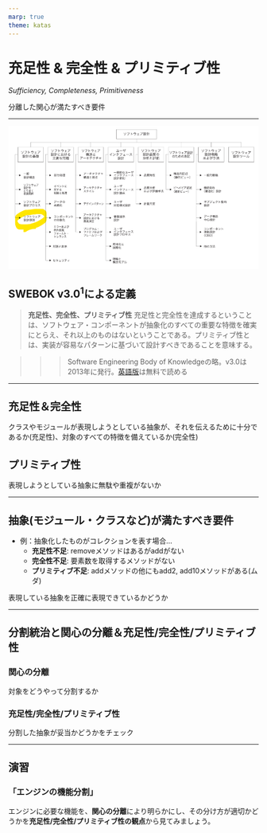 ```yaml
---
marp: true
theme: katas
---
```

<!-- 
size: 16:9
paginate: true
-->
<!-- header: 勉強会#-->

# 充足性 & 完全性 & プリミティブ性

_Sufficiency, Completeness, Primitiveness_

分離した関心が満たすべき要件

---

![bg contain opacity:0.2](assets/15-swebok3.png)

## SWEBOK v3.0$^1$による定義

> **充足性、完全性、プリミティブ性**
> 充足性と完全性を達成するということは、ソフトウェア・コンポーネントが抽象化のすべての重要な特徴を確実にとらえ、それ以上のものはないということである。プリミティブ性とは、実装が容易なパターンに基づいて設計すべきであることを意味する。

<!-- ソフトウェアエンジニアリングを事業として営むために必要な、ソフトウェアエンジニアリング知識体系（SWEBOKと略称）をまとめた本。ソフトウェア産業に従事する者および教育者にとって理解しておきたい一冊 -->

>>> Software Engineering Body of Knowledgeの略。v3.0は2013年に発行。[英語版](https://ieeecs-media.computer.org/media/education/swebok/swebok-v3.pdf)は無料で読める

---

## 充足性＆完全性

クラスやモジュールが表現しようとしている抽象が、それを伝えるために十分であるか(充足性)、対象のすべての特徴を備えているか(完全性)

## プリミティブ性

表現しようとしている抽象に無駄や重複がないか

---

## 抽象(モジュール・クラスなど)が満たすべき要件

* 例：抽象化したものがコレクションを表す場合…
    * **充足性不足**: removeメソッドはあるがaddがない
    * **完全性不足**: 要素数を取得するメソッドがない
    * **プリミティブ不足**: addメソッドの他にもadd2, add10メソッドがある(ムダ)

表現している抽象を正確に表現できているかどうか

---

## 分割統治と関心の分離＆充足性/完全性/プリミティブ性

### 関心の分離
対象をどうやって分割するか

### 充足性/完全性/プリミティブ性
分割した抽象が妥当かどうかをチェック

---

## 演習

### 「エンジンの機能分割」

エンジンに必要な機能を、**関心の分離**により明らかにし、その分け方が適切かどうかを**充足性/完全性/プリミティブ性の観点**から見てみましょう。